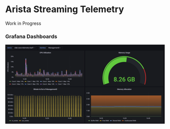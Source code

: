 # Arista Streaming Telemetry

Work in Progress

### Grafana Dashboards

![device](images/device.png)